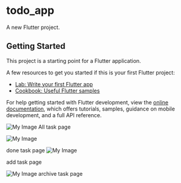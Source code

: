 # todo_app

A new Flutter project.

## Getting Started

This project is a starting point for a Flutter application.

A few resources to get you started if this is your first Flutter project:

- [Lab: Write your first Flutter app](https://docs.flutter.dev/get-started/codelab)
- [Cookbook: Useful Flutter samples](https://docs.flutter.dev/cookbook)

For help getting started with Flutter development, view the
[online documentation](https://docs.flutter.dev/), which offers tutorials,
samples, guidance on mobile development, and a full API reference.


![My Image](img/all.jpg)
All task page


![My Image](img/done.jpg)

done task page
![My Image](img/add.jpg)

add task page


![My Image](img/archive.jpg)
archive task page


